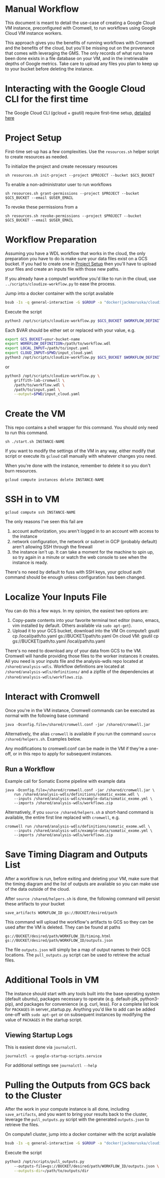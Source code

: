 # Manual Workflow

This document is meant to detail the use-case of creating a Google
Cloud VM instance, preconfigured with Cromwell, to run workflows using
Google Cloud VM instance workers.

This approach gives you the benefits of running workflows with
Cromwell and the benefits of the cloud, but you'll be missing out on
the provenance that comes with leveraging the GMS. The only records of
what runs have been done exists in a file database on your VM, and in
the irretrievable depths of Google metrics. Take care to upload any
files you plan to keep up to your bucket before deleting the instance.


# Interacting with the Google Cloud CLI for the first time

The Google Cloud CLI (gcloud + gsutil) require first-time setup,
[detailed here](../docs/gcloud_setup.md)

# Project Setup

First-time set-up has a few complexities. Use the `resources.sh`
helper script to create resources as needed.

To initialize the project and create necessary resources

    sh resources.sh init-project --project $PROJECT --bucket $GCS_BUCKET

To enable a non-administrator user to run workflows

    sh resources.sh grant-permissions --project $PROJECT --bucket $GCS_BUCKET --email $USER_EMAIL

To revoke these permissions from a

    sh resources.sh revoke-permissions --project $PROJECT --bucket $GCS_BUCKET --email $USER_EMAIL

# Workflow Preparation

Assuming you have a WDL workflow that works in the cloud, the only
preparation you have to do is make sure your data files exist on a GCS
bucket. If you had to create one in [Project
Setup](./README.md#project-setup) then you'll have to upload your
files and create an inputs file with those new paths.

If you already have a compute1 workflow you'd like to run in the
cloud, use `../scripts/cloudize-workflow.py` to ease the process.

Jump into a docker container with the script available
```sh
bsub -Is -q general-interactive -G $GROUP -a "docker(jackmaruska/cloudize-workflow:latest)" /bin/bash
```

Execute the script
```sh
python3 /opt/scripts/cloudize-workflow.py $GCS_BUCKET $WORKFLOW_DEFINITION $LOCAL_INPUT --output=$CLOUD_INPUT
```

Each $VAR should be either set or replaced with your value, e.g.
```sh
export GCS_BUCKET=your-bucket-name
export WORKFLOW_DEFINITION=/path/to/workflow.wdl
export LOCAL_INPUT=/path/to/input.yaml
export CLOUD_INPUT=$PWD/input_cloud.yaml
python3 /opt/scripts/cloudize-workflow.py $GCS_BUCKET $WORKFLOW_DEFINITION $LOCAL_INPUT --output=$CLOUD_INPUT
```
or
```sh
python3 /opt/scripts/cloudize-workflow.py \
    griffith-lab-cromwell \
    /path/to/workflow.wdl \
    /path/to/input.yaml \
    --output=$PWD/input_cloud.yaml
```

# Create the VM

This repo contains a shell wrapper for this command. You should only
need to run this command.

    sh ./start.sh INSTANCE-NAME

If you want to modify the settings of the VM in any way, either modify
that script or execute its `gcloud` call manually with whatever
changes you need.

When you're done with the instance, remember to delete it so you don't
burn resources.

    gcloud compute instances delete INSTANCE-NAME


# SSH in to VM

    gcloud compute ssh INSTANCE-NAME

The only reasons I've seen this fail are
1. account authorization, you aren't logged in to an account with
   access to the instance
1. network configuration, the network or subnet in GCP (probably
   default) aren't allowing SSH through the firewall
1. the instance isn't up. It can take a moment for the machine to spin
   up, so try again in a minute or watch the web console to see when
   the instance is ready.

There's no need by default to fuss with SSH keys, your gcloud auth
command should be enough unless configuration has been changed.


# Localize Your Inputs File

You can do this a few ways. In my opinion, the easiest two options
are:

1. Copy-paste contents into your favorite terminal text editor (nano,
   emacs, vim installed by default. Others available via `sudo
   apt-get`).
1. Upload it to your GCS bucket, download into the VM
   On compute1: gsutil cp /local/path/to.yaml gs://BUCKET/path/to.yaml
   On cloud VM: gsutil cp gs://BUCKET/path/to.yaml /local/path/to.yaml

There's no need to download any of your data from GCS to the
VM. Cromwell will handle providing those files to the worker instances
it creates. All you need is your inputs file and the analysis-wdls
repo located at `/shared/analysis-wdls`. Workflow definitions are
located at `/shared/analysis-wdls/definitions/` and a zipfile of the
dependencies at `/shared/analysis-wdls/workflows.zip`.


# Interact with Cromwell

Once you're in the VM instance, Cromwell commands can be executed as
normal with the following base command

    java -Dconfig.file=/shared/cromwell.conf -jar /shared/cromwell.jar

Alternatively, the alias `cromwell` is available if you run the
command `source /shared/helpers.sh`. Examples below.

Any modifications to cromwell.conf can be made in the VM if they're a
one-off, or in this repo to apply for subsequent instances.


## Run a Workflow

Example call for Somatic Exome pipeline with example data

    java -Dconfig.file=/shared/cromwell.conf -jar /shared/cromwell.jar \
        run /shared/analysis-wdls/definitions/somatic_exome.wdl \
        --inputs /shared/analysis-wdls/example-data/somatic_exome.yml \
        --imports /shared/analysis-wdls/workflows.zip

Alternatively, if you `source /shared/helpers.sh` a short-hand command
is available, the entire first line replaced with `cromwell`, e.g.

    cromwell run /shared/analysis-wdls/definitions/somatic_exome.wdl \
        --inputs /shared/analysis-wdls/example-data/somatic_exome.yml \
        --imports /shared/analysis-wdls/workflows.zip


# Save Timing Diagram and Outputs List

After a workflow is run, before exiting and deleting your VM, make
sure that the timing diagram and the list of outputs are available so
you can make use of the data outside of the cloud.


After `source /shared/helpers.sh` is done, the following command will
persist these artifacts to your bucket

    save_artifacts WORKFLOW_ID gs://BUCKET/desired/path

This command will upload the workflow's artifacts to GCS so they can
be used after the VM is deleted. They can be found at paths

    gs://BUCKET/desired/path/WORKFLOW_ID/timing.html
    gs://BUCKET/desired/path/WORKFLOW_ID/outputs.json

The file `outputs.json` will simply be a map of output names to their
GCS locations. The `pull_outputs.py` script can be used to retrieve
the actual files.


# Additional Tools in VM

The instance should start with any tools built into the base operating
system (default ubuntu), packages necessary to operate
(e.g. default-jdk, python3-pip), and packages for convenience
(e.g. curl, less). For a complete list look for `PACKAGES` in
server_startup.py. Anything you'd like to add can be added one-off
with `sudo apt-get` or on subsequent instances by modifying the value
of `PACKAGES` in the startup script.


## Viewing Startup Logs

This is easiest done via `journalctl`.

    journalctl -u google-startup-scripts.service

For additional settings see `journalctl --help`


# Pulling the Outputs from GCS back to the Cluster

After the work in your compute instance is all done, including
`save_artifacts`, and you want to bring your results back to the
cluster, leverage the `pull_outputs.py` script with the generated
`outputs.json` to retrieve the files.

On compute1 cluster, jump into a docker container with the script available
```sh
bsub -Is -q general-interactive -G $GROUP -a "docker(jackmaruska/cloudize-workflow:latest)" /bin/bash
```

Execute the script
```sh
python3 /opt/scripts/pull_outputs.py
    --outputs-file=gs://BUCKET/desired/path/WORKFLOW_ID/outputs.json \
    --outputs-dir=/path/to/outputs/dir
```
